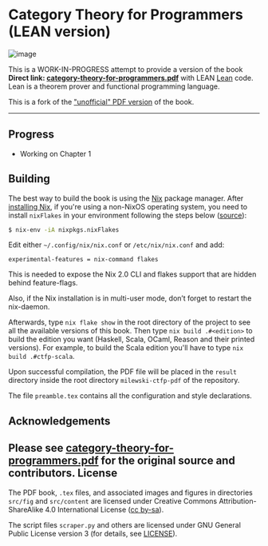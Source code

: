 Category Theory for Programmers (LEAN version)
====

![image](https://user-images.githubusercontent.com/601206/43392303-f770d7be-93fb-11e8-8db8-b7e915b435ba.png)

This is a WORK-IN-PROGRESS attempt to provide a version of the book <b>Direct link: [category-theory-for-programmers.pdf](https://github.com/hmemcpy/milewski-ctfp-pdf/releases/download/v1.3.0/category-theory-for-programmers.pdf)</b> with LEAN [Lean](https://leanprover.github.io/about/) code.  Lean is a theorem prover and functional programming language.
 
This is a fork of the ["unofficial" PDF version](https://github.com/hmemcpy/milewski-ctfp-pdf) of the book.

---

Progress
--------
* Working on Chapter 1


Building
--------

The best way to build the book is using the [Nix](https://nixos.org/nix/) package manager. After [installing Nix](https://nixos.org/download.html), if you're using a non-NixOS operating system, you need to install `nixFlakes` in your environment following the steps below ([source](https://nixos.wiki/wiki/Flakes#Non-NixOS)):

```bash
$ nix-env -iA nixpkgs.nixFlakes
```

Edit either `~/.config/nix/nix.conf` or `/etc/nix/nix.conf` and add:

```
experimental-features = nix-command flakes
```

This is needed to expose the Nix 2.0 CLI and flakes support that are hidden behind feature-flags.

Also, if the Nix installation is in multi-user mode, don’t forget to restart the nix-daemon. 

Afterwards, type `nix flake show` in the root directory of the project to see all the available versions of this book. Then type `nix build .#<edition>` to build the edition you want (Haskell, Scala, OCaml, Reason and their printed versions). For example, to build the Scala edition you'll have to type `nix build .#ctfp-scala`.

Upon successful compilation, the PDF file will be placed in the `result` directory inside the root directory `milewski-ctfp-pdf` of the repository. 

The file `preamble.tex` contains all the configuration and style declarations.

Acknowledgements
----------------

Please see [category-theory-for-programmers.pdf](https://github.com/hmemcpy/milewski-ctfp-pdf/releases/download/v1.3.0/category-theory-for-programmers.pdf) for the original source and contributors.
License
-------

The PDF book, `.tex` files, and associated images and figures in directories `src/fig` and `src/content` are licensed under Creative Commons Attribution-ShareAlike 4.0 International License ([cc by-sa](http://creativecommons.org/licenses/by-sa/4.0/)).

The script files `scraper.py` and others are licensed under GNU General Public License version 3 (for details, see [LICENSE](https://github.com/hmemcpy/milewski-ctfp-pdf/blob/master/LICENSE)).
